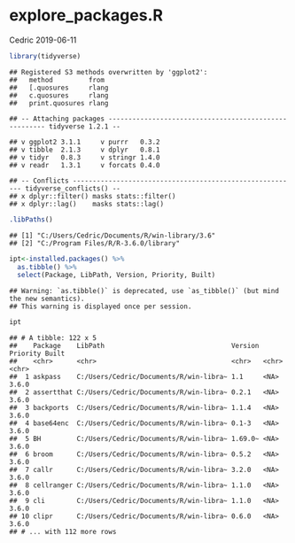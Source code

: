 explore\_packages.R
================
Cedric
2019-06-11

``` r
library(tidyverse)
```

    ## Registered S3 methods overwritten by 'ggplot2':
    ##   method         from 
    ##   [.quosures     rlang
    ##   c.quosures     rlang
    ##   print.quosures rlang

    ## -- Attaching packages ------------------------------------------------------ tidyverse 1.2.1 --

    ## v ggplot2 3.1.1     v purrr   0.3.2
    ## v tibble  2.1.3     v dplyr   0.8.1
    ## v tidyr   0.8.3     v stringr 1.4.0
    ## v readr   1.3.1     v forcats 0.4.0

    ## -- Conflicts --------------------------------------------------------- tidyverse_conflicts() --
    ## x dplyr::filter() masks stats::filter()
    ## x dplyr::lag()    masks stats::lag()

``` r
.libPaths()
```

    ## [1] "C:/Users/Cedric/Documents/R/win-library/3.6"
    ## [2] "C:/Program Files/R/R-3.6.0/library"

``` r
ipt<-installed.packages() %>% 
  as.tibble() %>%
  select(Package, LibPath, Version, Priority, Built)
```

    ## Warning: `as.tibble()` is deprecated, use `as_tibble()` (but mind the new semantics).
    ## This warning is displayed once per session.

``` r
ipt
```

    ## # A tibble: 122 x 5
    ##    Package    LibPath                                Version Priority Built
    ##    <chr>      <chr>                                  <chr>   <chr>    <chr>
    ##  1 askpass    C:/Users/Cedric/Documents/R/win-libra~ 1.1     <NA>     3.6.0
    ##  2 assertthat C:/Users/Cedric/Documents/R/win-libra~ 0.2.1   <NA>     3.6.0
    ##  3 backports  C:/Users/Cedric/Documents/R/win-libra~ 1.1.4   <NA>     3.6.0
    ##  4 base64enc  C:/Users/Cedric/Documents/R/win-libra~ 0.1-3   <NA>     3.6.0
    ##  5 BH         C:/Users/Cedric/Documents/R/win-libra~ 1.69.0~ <NA>     3.6.0
    ##  6 broom      C:/Users/Cedric/Documents/R/win-libra~ 0.5.2   <NA>     3.6.0
    ##  7 callr      C:/Users/Cedric/Documents/R/win-libra~ 3.2.0   <NA>     3.6.0
    ##  8 cellranger C:/Users/Cedric/Documents/R/win-libra~ 1.1.0   <NA>     3.6.0
    ##  9 cli        C:/Users/Cedric/Documents/R/win-libra~ 1.1.0   <NA>     3.6.0
    ## 10 clipr      C:/Users/Cedric/Documents/R/win-libra~ 0.6.0   <NA>     3.6.0
    ## # ... with 112 more rows
